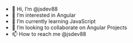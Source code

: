 - 👋 Hi, I’m @jsdev88
- 👀 I’m interested in Angular
- 🌱 I’m currently learning JavaScript
- 💞️ I’m looking to collaborate on Angular Projects
- 📫 How to reach me @jsdev88
